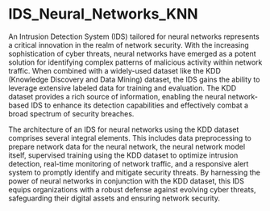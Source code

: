 # IDS_Neural_Networks_KNN




An Intrusion Detection System (IDS) tailored for neural networks represents a critical innovation in the realm of network security. With the increasing sophistication of cyber threats, neural networks have emerged as a potent solution for identifying complex patterns of malicious activity within network traffic. When combined with a widely-used dataset like the KDD (Knowledge Discovery and Data Mining) dataset, the IDS gains the ability to leverage extensive labeled data for training and evaluation. The KDD dataset provides a rich source of information, enabling the neural network-based IDS to enhance its detection capabilities and effectively combat a broad spectrum of security breaches.

The architecture of an IDS for neural networks using the KDD dataset comprises several integral elements. This includes data preprocessing to prepare network data for the neural network, the neural network model itself, supervised training using the KDD dataset to optimize intrusion detection, real-time monitoring of network traffic, and a responsive alert system to promptly identify and mitigate security threats. By harnessing the power of neural networks in conjunction with the KDD dataset, this IDS equips organizations with a robust defense against evolving cyber threats, safeguarding their digital assets and ensuring network security.
